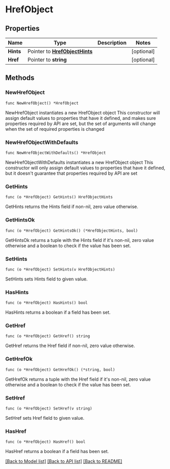 # HrefObject

## Properties

Name | Type | Description | Notes
------------ | ------------- | ------------- | -------------
**Hints** | Pointer to [**HrefObjectHints**](HrefObjectHints.md) |  | [optional] 
**Href** | Pointer to **string** |  | [optional] 

## Methods

### NewHrefObject

`func NewHrefObject() *HrefObject`

NewHrefObject instantiates a new HrefObject object
This constructor will assign default values to properties that have it defined,
and makes sure properties required by API are set, but the set of arguments
will change when the set of required properties is changed

### NewHrefObjectWithDefaults

`func NewHrefObjectWithDefaults() *HrefObject`

NewHrefObjectWithDefaults instantiates a new HrefObject object
This constructor will only assign default values to properties that have it defined,
but it doesn't guarantee that properties required by API are set

### GetHints

`func (o *HrefObject) GetHints() HrefObjectHints`

GetHints returns the Hints field if non-nil, zero value otherwise.

### GetHintsOk

`func (o *HrefObject) GetHintsOk() (*HrefObjectHints, bool)`

GetHintsOk returns a tuple with the Hints field if it's non-nil, zero value otherwise
and a boolean to check if the value has been set.

### SetHints

`func (o *HrefObject) SetHints(v HrefObjectHints)`

SetHints sets Hints field to given value.

### HasHints

`func (o *HrefObject) HasHints() bool`

HasHints returns a boolean if a field has been set.

### GetHref

`func (o *HrefObject) GetHref() string`

GetHref returns the Href field if non-nil, zero value otherwise.

### GetHrefOk

`func (o *HrefObject) GetHrefOk() (*string, bool)`

GetHrefOk returns a tuple with the Href field if it's non-nil, zero value otherwise
and a boolean to check if the value has been set.

### SetHref

`func (o *HrefObject) SetHref(v string)`

SetHref sets Href field to given value.

### HasHref

`func (o *HrefObject) HasHref() bool`

HasHref returns a boolean if a field has been set.


[[Back to Model list]](../README.md#documentation-for-models) [[Back to API list]](../README.md#documentation-for-api-endpoints) [[Back to README]](../README.md)


